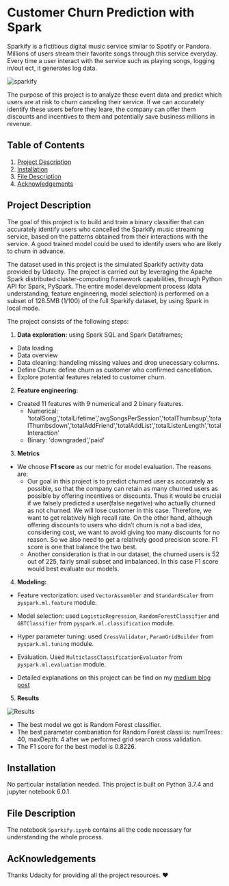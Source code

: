 # Customer Churn Prediction with Spark
Sparkify is a fictitious digital music service similar to Spotify or Pandora. Millions of users stream their favorite songs through this service everyday. Every time a user interact with the service such as playing songs, logging in/out ect, it generates log data. 

![sparkify](https://github.com/gj0706/customer_churn_prediction_with_Spark/blob/master/img/sparkify.png)

The purpose of this project is to analyze these event data and predict which users are at risk to churn canceling their service. If we can accurately identify these users before they leare, the company can offer them discounts and incentives to them and potentially save business millions in revenue.


## Table of Contents
1. [Project Description](#desc)
2. [Installation](#installation)
3. [File Description](#files)
4. [Acknowledgements](#licensing)


## Project Description<a name="desc"></a>

The goal of this project is to build and train a binary classifier that can accurately identify users  who cancelled the Sparkify music streaming service, based on the patterns obtained from their interactions with the service. A good trained model could be used to identify users who are likely to churn in advance.

The dataset used in this project is the simulated Sparkify activity data provided by Udacity. The project is carried out by leveraging the Apache Spark distributed cluster-computing framework capabilities, through Python API for Spark, PySpark. The entire model development process (data understanding, feature engineering, model selection) is performed on a subset of 128.5MB (1/100) of the full Sparkify dataset, by using Spark in local mode. 

The project consists of the following steps:

1. **Data exploration:** using Spark SQL and Spark Dataframes;
  - Data loading
  - Data overview
  - Data cleaning: handeling missing values and drop unecessary columns.
  - Define Churn: define churn as customer who confirmed cancellation.
  - Explore potential features related to customer churn. 

2. **Feature engineering:** 

  - Created 11 features with 9 numerical and 2 binary features.
    - Numerical: 'totalSong','totalLifetime','avgSongsPerSession','totalThumbsup','totalThumbsdown','totalAddFriend','totalAddList','totalListenLength','totalInteraction'
    - Binary: 'downgraded','paid'

3. **Metrics**

- We choose **F1 score** as our metric for model evaluation. The reasons are:
  - Our goal in this project is to predict churned user as accurately as possible, so that the company can retain as many churned users as possible by offering incentives or discounts. Thus it would be crucial if we falsely predicted a user(false negative) who actually churned as not churned. We will lose customer in this case. Therefore, we want to get relatively high recall rate. On the other hand, although offering discounts to users who didn’t churn is not a bad idea, considering cost, we want to avoid giving too many discounts for no reason. So we also need to get a relatively good precision score. F1 score is one that balance the two best.
  - Another consideration is that in our dataset, the churned users is 52 out of 225, fairly small subset and imbalanced. In this case F1 score would best evaluate our models.


4. **Modeling:** 

  - Feature vectorization: used `VectorAssembler` and `StandardScaler` from `pyspark.ml.feature` module.
  - Model selection: used `LogisticRegression`, `RandomForestClassifier` and `GBTClassifier` from `pyspark.ml.classification` module.
  - Hyper parameter tuning: used `CrossValidator`, `ParamGridBuilder` from `pyspark.ml.tuning` module. 
  - Evaluation. Used `MulticlassClassificationEvaluator` from `pyspark.ml.evaluation` module. 
  
  - Detailed explanations on this project can be find on my [medium blog post](https://medium.com/@guojian0706/customer-churn-prediction-with-spark-334f243774ec) 

5. **Results**

![Results](https://github.com/gj0706/customer_churn_prediction_with_Spark/blob/master/img/results.png)

- The best model we got is Random Forest classifier.
- The best parameter combanation for Random Forest classi is: numTrees: 40, maxDepth: 4 after we performed grid search cross validation.
- The F1 score for the best model is 0.8226.


## Installation <a name="installation"></a>

No particular installation needed. This project is built on Python 3.7.4 and jupyter notebook 6.0.1.


## File Description<a name="files"></a>

The notebook `Sparkify.ipynb` contains all the code necessary for understanding the whole process. 

## AcKnowledgements<a name="licensing"></a>

Thanks Udacity for providing all the project resources. ❤

